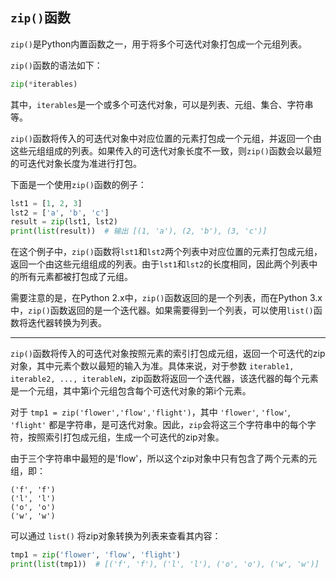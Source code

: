 ##  `zip()`函数

`zip()`是Python内置函数之一，用于将多个可迭代对象打包成一个元组列表。

`zip()`函数的语法如下：

```python
zip(*iterables)
```

其中，`iterables`是一个或多个可迭代对象，可以是列表、元组、集合、字符串等。

`zip()`函数将传入的可迭代对象中对应位置的元素打包成一个元组，并返回一个由这些元组组成的列表。如果传入的可迭代对象长度不一致，则`zip()`函数会以最短的可迭代对象长度为准进行打包。

下面是一个使用`zip()`函数的例子：

```python
lst1 = [1, 2, 3]
lst2 = ['a', 'b', 'c']
result = zip(lst1, lst2)
print(list(result))  # 输出 [(1, 'a'), (2, 'b'), (3, 'c')]
```

在这个例子中，`zip()`函数将`lst1`和`lst2`两个列表中对应位置的元素打包成元组，返回一个由这些元组组成的列表。由于`lst1`和`lst2`的长度相同，因此两个列表中的所有元素都被打包成了元组。

需要注意的是，在Python 2.x中，`zip()`函数返回的是一个列表，而在Python 3.x中，`zip()`函数返回的是一个迭代器。如果需要得到一个列表，可以使用`list()`函数将迭代器转换为列表。

---

`zip()`函数将传入的可迭代对象按照元素的索引打包成元组，返回一个可迭代的zip对象，其中元素个数以最短的输入为准。具体来说，对于参数 `iterable1, iterable2, ..., iterableN`，zip函数将返回一个迭代器，该迭代器的每个元素是一个元组，其中第i个元组包含每个可迭代对象的第i个元素。

对于 `tmp1 = zip('flower','flow','flight')`，其中 `'flower'`, `'flow'`, `'flight'` 都是字符串，是可迭代对象。因此，`zip`会将这三个字符串中的每个字符，按照索引打包成元组，生成一个可迭代的zip对象。

由于三个字符串中最短的是'flow'，所以这个zip对象中只有包含了两个元素的元组，即：

```
('f', 'f')
('l', 'l')
('o', 'o')
('w', 'w')
```

可以通过 `list()` 将zip对象转换为列表来查看其内容：

```python
tmp1 = zip('flower', 'flow', 'flight')
print(list(tmp1))  # [('f', 'f'), ('l', 'l'), ('o', 'o'), ('w', 'w')]
```